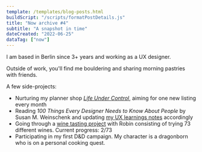 ```yaml
---
template: /templates/blog-posts.html
buildScript: "/scripts/formatPostDetails.js"
title: "Now archive #4"
subtitle: "A snapshot in time"
dateCreated: "2022-06-25"
dataTag: ["now"]
---
```


I am based in Berlin since 3+ years and working as a UX designer.

Outside of work, you'll find me bouldering and sharing morning pastries with friends.

A few side-projects:

- Nurturing my planner shop _[Life Under Control](https://www.etsy.com/shop/LifeUnderControl/)_, aiming for one new listing every month
- Reading <cite>100 Things Every Designer Needs to Know About People</cite> by Susan M. Weinschenk and updating [my UX learnings notes](/posts/ui-ux-learnings/) accordingly
- Going through a [wine tasting project](https://www.rafaeldelima.com/) with Robin consisting of trying 73 different wines. Current progress: 2/73
- Participating in my first D&D campaign. My character is a dragonborn who is on a personal cooking quest.
